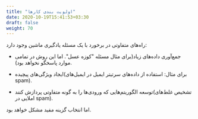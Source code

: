 ```yaml
---
title: "اولویت بندی کارها"
date: 2020-10-19T15:41:53+03:30
draft: false
weight: 70
---
```


راه‌های متفاوتی در برخورد با یک مسئله یادگیری ماشین وجود دارد:
- جمع‌آوری داده‌های زیاد(برای مثال مسئله "کوزه عسل". اما این روش در تمامی موارد پاسخگو نخواهد بود).

- ایجاد ویژگی‌های پیچیده(برای مثال: استفاده از داده‌های سرتیتر ایمیل در ایمیل‌های spam).

- توسعه الگوریتم‌هایی که ورودی‌ها را به گونه متفاوتی پردازش کنند(تشخیص غلط‌های املایی در spam).

اما انتخاب گزینه مفید مشکل خواهد بود.